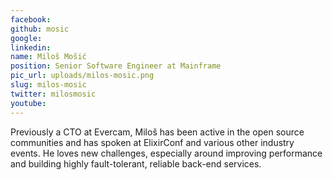 ```yaml
---
facebook: 
github: mosic
google: 
linkedin: 
name: Miloš Mošić
position: Senior Software Engineer at Mainframe
pic_url: uploads/milos-mosic.png
slug: milos-mosic
twitter: milosmosic
youtube: 
---
```

<p>Previously a CTO at Evercam, Milo&scaron; has been active in the open source communities and has spoken at ElixirConf and various other industry events. He loves new challenges, especially around improving performance and building highly fault-tolerant, reliable back-end services.</p>

